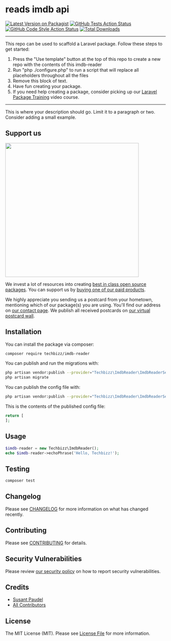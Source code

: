 # reads imdb api

[![Latest Version on Packagist](https://img.shields.io/packagist/v/techbizz/imdb-reader.svg?style=flat-square)](https://packagist.org/packages/techbizz/imdb-reader)
[![GitHub Tests Action Status](https://img.shields.io/github/workflow/status/techbizz/imdb-reader/run-tests?label=tests)](https://github.com/techbizz/imdb-reader/actions?query=workflow%3Arun-tests+branch%3Amain)
[![GitHub Code Style Action Status](https://img.shields.io/github/workflow/status/techbizz/imdb-reader/Check%20&%20fix%20styling?label=code%20style)](https://github.com/techbizz/imdb-reader/actions?query=workflow%3A"Check+%26+fix+styling"+branch%3Amain)
[![Total Downloads](https://img.shields.io/packagist/dt/techbizz/imdb-reader.svg?style=flat-square)](https://packagist.org/packages/techbizz/imdb-reader)

---
This repo can be used to scaffold a Laravel package. Follow these steps to get started:

1. Press the "Use template" button at the top of this repo to create a new repo with the contents of this imdb-reader
2. Run "php ./configure.php" to run a script that will replace all placeholders throughout all the files
3. Remove this block of text.
4. Have fun creating your package.
5. If you need help creating a package, consider picking up our <a href="https://laravelpackage.training">Laravel Package Training</a> video course.
---

This is where your description should go. Limit it to a paragraph or two. Consider adding a small example.

## Support us

[<img src="https://github-ads.s3.eu-central-1.amazonaws.com/imdb-reader.jpg?t=1" width="419px" />](https://spatie.be/github-ad-click/imdb-reader)

We invest a lot of resources into creating [best in class open source packages](https://spatie.be/open-source). You can support us by [buying one of our paid products](https://spatie.be/open-source/support-us).

We highly appreciate you sending us a postcard from your hometown, mentioning which of our package(s) you are using. You'll find our address on [our contact page](https://spatie.be/about-us). We publish all received postcards on [our virtual postcard wall](https://spatie.be/open-source/postcards).

## Installation

You can install the package via composer:

```bash
composer require techbizz/imdb-reader
```

You can publish and run the migrations with:

```bash
php artisan vendor:publish --provider="Techbizz\ImdbReader\ImdbReaderServiceProvider" --tag="imdb-reader-migrations"
php artisan migrate
```

You can publish the config file with:
```bash
php artisan vendor:publish --provider="Techbizz\ImdbReader\ImdbReaderServiceProvider" --tag="imdb-reader-config"
```

This is the contents of the published config file:

```php
return [
];
```

## Usage

```php
$imdb-reader = new Techbizz\ImdbReader();
echo $imdb-reader->echoPhrase('Hello, Techbizz!');
```

## Testing

```bash
composer test
```

## Changelog

Please see [CHANGELOG](CHANGELOG.md) for more information on what has changed recently.

## Contributing

Please see [CONTRIBUTING](.github/CONTRIBUTING.md) for details.

## Security Vulnerabilities

Please review [our security policy](../../security/policy) on how to report security vulnerabilities.

## Credits

- [Susant Paudel](https://github.com/susantp)
- [All Contributors](../../contributors)

## License

The MIT License (MIT). Please see [License File](LICENSE.md) for more information.
